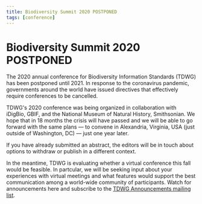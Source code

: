 ```yaml
---
title: Biodiversity Summit 2020 POSTPONED
tags: [conference]
---
```


# Biodiversity Summit 2020 POSTPONED

The 2020 annual conference for Biodiversity Information Standards (TDWG) has been postponed until 2021. In response to the coronavirus pandemic, governments around the world have issued directives that effectively require conferences to be cancelled. 

TDWG's 2020 conference was being organized in collaboration with iDigBio, GBIF, and the National Museum of Natural History, Smithsonian.  We hope that in 18 months the crisis will have passed and we will be able to go forward with the same plans — to convene in Alexandria, Virginia, USA (just outside of Washington, DC) — just one year later. 

If you have already submitted an abstract, the editors will be in touch about options to withdraw or publish in a different context.

In the meantime, TDWG is evaluating whether a virtual conference this fall would be feasible.  In partcular, we will be seeking input about your experiences with virtual meetings and what features would support the best communication among a world-wide community of participants. Watch for announcements here and subscribe to the [TDWG Announcements mailing list](http://eepurl.com/8VIvn).
